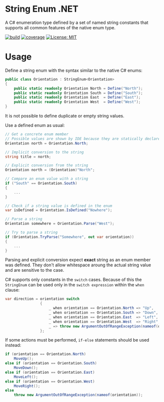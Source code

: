 # String Enum .NET
A C# enumeration type defined by a set of named string constants that supports all common features of the native enum type.

[![build](https://github.com/kyrylomyr/StringEnumNet/workflows/build/badge.svg?branch=master)](https://github.com/kyrylomyr/StringEnumNet/actions?query=workflow%3Abuild)
[![coverage](https://coveralls.io/repos/github/kyrylomyr/StringEnumNet/badge.svg)](https://coveralls.io/github/kyrylomyr/StringEnumNet?branch=master)
[![License: MIT](https://img.shields.io/badge/license-MIT-blue.svg)](https://github.com/kyrylomyr/StringEnumNet/blob/master/LICENSE)

# Usage

Define a string enum with the syntax similar to the native C# enums:

```csharp
public class Orientation : StringEnum<Orientation>
{
    public static readonly Orientation North = Define("North");
    public static readonly Orientation South = Define("South");
    public static readonly Orientation East  = Define("East");
    public static readonly Orientation West  = Define("West");
}
```

It is not possible to define duplicate or empty string values.

Use a defined enum as usual:

```csharp
// Get a concrete enum member
// Possible values are shown by IDE because they are statically declared
Orientation north = Orientation.North;

// Implicit conversion to the string
string title = north;

// Explicit conversion from the string
Orientation north = (Orientation)"North";

// Compare an enum value with a string
if ("South" == Orientation.South)
{
    ...
}

// Check if a string value is defined in the enum
var isDefined = Orientation.IsDefined("Nowhere");

// Parse a string
Orientation somewhere = Orientation.Parse("West");

// Try to parse a string
if (Orientation.TryParse("Somewhere", out var orientation))
{
    ...
}
```

Parsing and explicit conversion expect **exact** string as an enum member was defined. They don't allow whitespace aroung the actual string value and are sensitive to the case.

C# supports only constants in the `switch` cases. Because of this the `StringEnum` can be used only in the `switch expression` within the `when` clause:

```csharp
var direction = orientation switch
                {
                    _ when orientation == Orientation.North => "Up",
                    _ when orientation == Orientation.South => "Down",
                    _ when orientation == Orientation.East  => "Left",
                    _ when orientation == Orientation.West  => "Right",
                    _ => throw new ArgumentOutOfRangeException(nameof(orientation))
                };
```

If some actions must be performed, `if-else` statements should be used instead:

```csharp
if (orientation == Orientation.North)
    MoveUp();
else if (orientation == Orientation.South)
    MoveDown();
else if (orientation == Orientation.East)
    MoveLeft();
else if (orientation == Orientation.West)
    MoveRight();
else
    throw new ArgumentOutOfRangeException(nameof(orientation));
```
